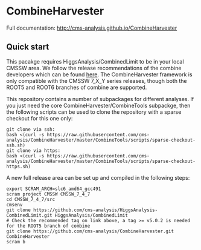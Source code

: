 # CombineHarvester

Full documentation: http://cms-analysis.github.io/CombineHarvester

## Quick start

This pacakge requires HiggsAnalysis/CombinedLimit to be in your local CMSSW area. We follow the release recommendations of the combine developers which can be found [here](https://twiki.cern.ch/twiki/bin/viewauth/CMS/SWGuideHiggsAnalysisCombinedLimit#ROOT6_SLC6_release_CMSSW_7_4_X). The CombineHarvester framework is only compatible with the CMSSW 7_X_Y series releases, though both the ROOT5 and ROOT6 branches of combine are supported.

This repository contains a number of subpackages for different analyses. If you just need the core CombineHarvester/CombineTools subpackge, then the following scripts can be used to clone the repository with a sparse checkout for this one only:

    git clone via ssh:
    bash <(curl -s https://raw.githubusercontent.com/cms-analysis/CombineHarvester/master/CombineTools/scripts/sparse-checkout-ssh.sh)
    git clone via https:
    bash <(curl -s https://raw.githubusercontent.com/cms-analysis/CombineHarvester/master/CombineTools/scripts/sparse-checkout-https.sh)
    
A new full release area can be set up and compiled in the following steps:

    export SCRAM_ARCH=slc6_amd64_gcc491
    scram project CMSSW CMSSW_7_4_7
    cd CMSSW_7_4_7/src
    cmsenv
    git clone https://github.com/cms-analysis/HiggsAnalysis-CombinedLimit.git HiggsAnalysis/CombinedLimit
    # Check the recommended tag on link above, a tag >= v5.0.2 is needed for the ROOT5 branch of combine
    git clone https://github.com/cms-analysis/CombineHarvester.git CombineHarvester
    scram b

